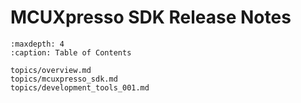 # MCUXpresso SDK Release Notes


```{tocTree}
:maxdepth: 4
:caption: Table of Contents

topics/overview.md
topics/mcuxpresso_sdk.md
topics/development_tools_001.md
```